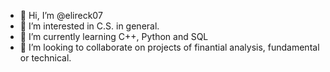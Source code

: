 - 👋 Hi, I’m @elireck07
- 👀 I’m interested in C.S. in general.
- 🌱 I’m currently learning C++, Python and SQL
- 💞️ I’m looking to collaborate on projects of finantial analysis, fundamental or technical.

<!---
elireck07/elireck07 is a ✨ special ✨ repository because its `README.md` (this file) appears on your GitHub profile.
You can click the Preview link to take a look at your changes.
--->
